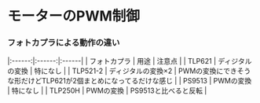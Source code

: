 # モーターのPWM制御

### フォトカプラによる動作の違い  

|:------:|:------:|:------|
| フォトカプラ | 用途 | 注意点 |
| TLP621 | ディジタルの変換 | 特になし |
| TLP521-2 | ディジタルの変換×2 | PWMの変換にできそうな形だけどTLP621が2個まとめになってるだけな感じ |
| PS9513 | PWMの変換 | 特になし |
| TLP250H | PWMの変換 | PS9513と比べると反転 |